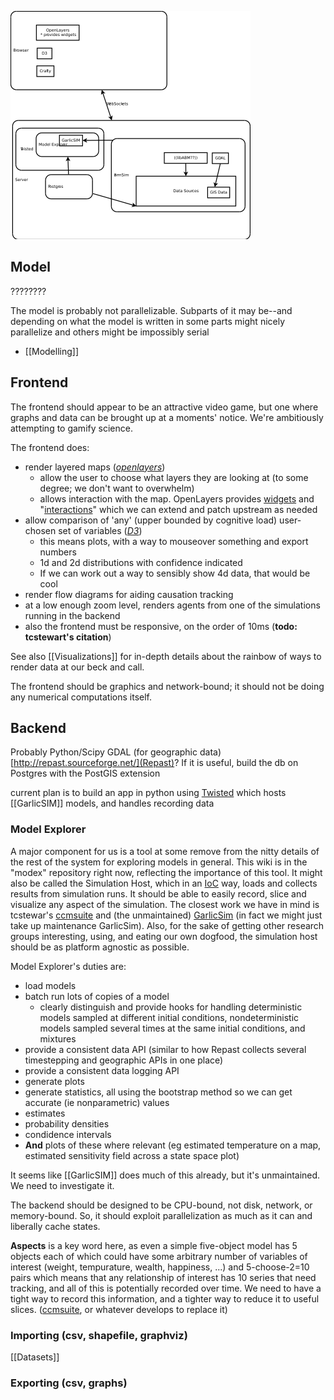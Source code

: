 ![Architecture Diagram](Architecture.png)

## Model
????????

The model is probably not parallelizable. Subparts of it may be--and depending on what the model is written in some parts might nicely parallelize and others might be impossibly serial
* [[Modelling]]

## Frontend

  The frontend should appear to be an attractive video game, but one where graphs and data can be brought up at a moments' notice. We're ambitiously attempting to gamify science.

The frontend does:
* render layered maps (_[openlayers](http://ol3js.org/)_)
  * allow the user to choose what layers they are looking at (to some degree; we don't want to overwhelm)
  * allows interaction with the map. OpenLayers provides [widgets](http://ol3js.org/en/master/apidoc/ol.control.html) and "[interactions](http://ol3js.org/en/master/apidoc/ol.interaction.html)" which we can extend and patch upstream as needed
* allow comparison of 'any' (upper bounded by cognitive load) user-chosen set of variables (_[D3](http://d3js.org)_)
  * this means plots, with a way to mouseover something and export numbers
  * 1d and 2d distributions with confidence indicated
  * If we can work out a way to sensibly show 4d data, that would be cool
* render flow diagrams for aiding causation tracking
* at a low enough zoom level, renders agents from one of the simulations running in the backend
* also the frontend must be responsive, on the order of 10ms (**todo: tcstewart's citation**) 

See also [[Visualizations]] for in-depth details about the rainbow of ways to render data at our beck and call.

The frontend should be graphics and network-bound; it should not be doing any numerical computations itself.



## Backend

 Probably Python/Scipy
 GDAL (for geographic data)
 [http://repast.sourceforge.net/](Repast)?
 If it is useful, build the db on Postgres with the PostGIS extension

   current plan is to build an app in python using [Twisted](http://twistedmatrix.com/trac/) which hosts [[GarlicSIM]] models, and handles recording data

### Model Explorer
  A major component for us is a tool at some remove from the nitty details of the rest of the system for exploring models in general. This wiki is in the "modex" repository right now, reflecting the importance of this tool. It might also be called the Simulation Host, which in an [IoC](http://en.wikipedia.org/wiki/Inversion_of_control) way, loads and collects results from simulation runs. It should be able to easily record, slice and visualize any aspect of the simulation. The closest work we have in mind is tcstewar's [ccmsuite](https://github.com/tcstewar/ccmsuite) and (the unmaintained) [GarlicSim](https://github.com/cool-RR/GarlicSim) (in fact we might just take up maintenance GarlicSim). Also, for the sake of getting other research groups interesting, using, and eating our own dogfood, the simulation host should be as platform agnostic as possible.

Model Explorer's duties are:
 * load models
 * batch run lots of copies of a model
   * clearly distinguish and provide hooks for handling deterministic models sampled at different initial conditions, nondeterministic models sampled several times at the same initial conditions, and mixtures
 * provide a consistent data API (similar to how Repast collects several timestepping and geographic APIs in one place)
 * provide a consistent data logging API
 * generate plots
 * generate statistics, all using the bootstrap method so we can get accurate (ie nonparametric) values
  * estimates
  * probability densities
  * condidence intervals
  * **And** plots of these where relevant (eg estimated temperature on a map, estimated sensitivity field across a state space plot)

It seems like [[GarlicSIM]] does much of this already, but it's unmaintained. We need to investigate it.

The backend should be designed to be CPU-bound, not disk, network, or memory-bound. So, it should exploit parallelization as much as it can and liberally cache states.

**Aspects** is a key word here, as even a simple five-object model has 5 objects each of which could have some arbitrary number of variables of interest (weight, tempurature, wealth, happiness, ...) and 5-choose-2=10 pairs which means that any relationship of interest has 10 series that need tracking, and all of this is potentially recorded over time. We need to have a tight way to record this information, and a tighter way to reduce it to useful slices.
   ([ccmsuite](http://github.com/tcstewar/ccmsuite), or whatever develops to replace it)

### Importing (csv, shapefile, graphviz)
  [[Datasets]]

### Exporting (csv, graphs)


 